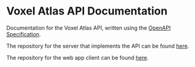 # Voxel Atlas API Documentation

Documentation for the Voxel Atlas API, written using the [OpenAPI Specification](https://swagger.io/specification/).

The repository for the server that implements the API can be found [here](https://github.com/isaiahaiasi/voxelatlas-server).

The repository for the web app client can be found [here](https://github.com/isaiahaiasi/voxelatlas-client).

